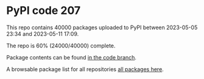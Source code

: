 # PyPI code 207

This repo contains 40000 packages uploaded to PyPI between 
2023-05-05 23:34 and 2023-05-11 17:09.

The repo is 60% (24000/40000) complete.

Package contents can be found [in the code branch](https://github.com/pypi-data/pypi-mirror-207/tree/code/packages).

A browsable package list for all repositories [all packages here](https://pypi-data.github.io/website/repositories/pypi-mirror-207).


